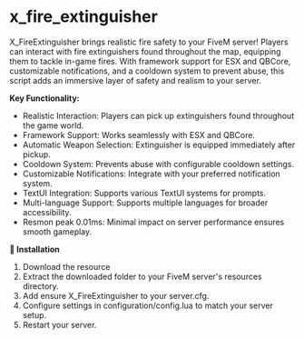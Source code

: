 # x_fire_extinguisher

X_FireExtinguisher brings realistic fire safety to your FiveM server! Players can interact with fire extinguishers found throughout the map, equipping them to tackle in-game fires. With framework support for ESX and QBCore, customizable notifications, and a cooldown system to prevent abuse, this script adds an immersive layer of safety and realism to your server.

**Key Functionality:**
- Realistic Interaction: Players can pick up extinguishers found throughout the game world.
- Framework Support: Works seamlessly with ESX and QBCore.
- Automatic Weapon Selection: Extinguisher is equipped immediately after pickup.
- Cooldown System: Prevents abuse with configurable cooldown settings.
- Customizable Notifications: Integrate with your preferred notification system.
- TextUI Integration: Supports various TextUI systems for prompts.
- Multi-language Support: Supports multiple languages for broader accessibility.
- Resmon peak 0.01ms: Minimal impact on server performance ensures smooth gameplay.


**:wrench: Installation**
1. Download the resource
2. Extract the downloaded folder to your FiveM server's resources directory.
3. Add ensure X_FireExtinguisher to your server.cfg.
4. Configure settings in configuration/config.lua to match your server setup.
5. Restart your server.
